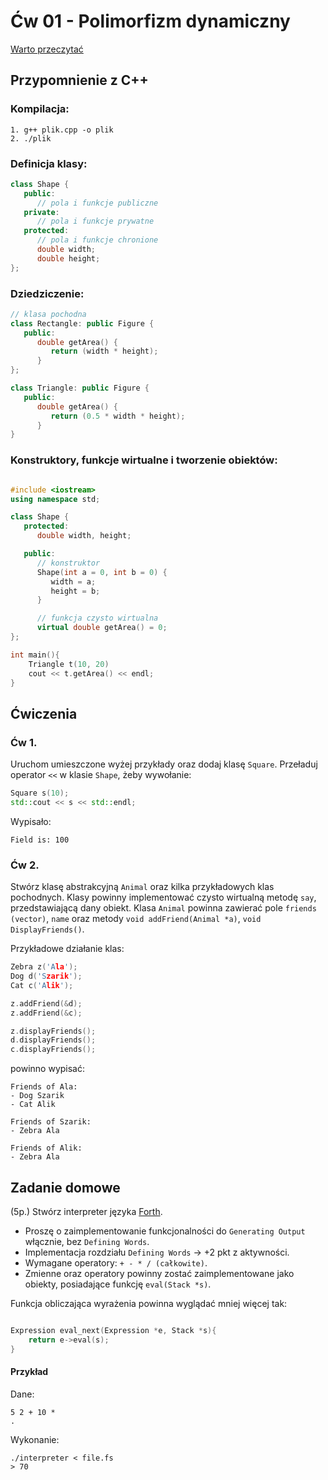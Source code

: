 
# Ćw 01 - Polimorfizm dynamiczny

[Warto przeczytać](https://www.tutorialspoint.com/cplusplus/cpp_classes_objects.htm)

## Przypomnienie z C++

### Kompilacja:

```
1. g++ plik.cpp -o plik
2. ./plik
```

### Definicja klasy:

```C++
class Shape {
   public:
      // pola i funkcje publiczne
   private:
      // pola i funkcje prywatne
   protected:
      // pola i funkcje chronione
      double width;
      double height;
};
```

### Dziedziczenie:

```C++
// klasa pochodna
class Rectangle: public Figure {
   public:
      double getArea() { 
         return (width * height); 
      }
};

class Triangle: public Figure {
   public:
      double getArea() {
         return (0.5 * width * height);
      }
}
```


### Konstruktory, funkcje wirtualne i tworzenie obiektów:

```C++

#include <iostream>
using namespace std;

class Shape {
   protected:
      double width, height;

   public:
      // konstruktor	
      Shape(int a = 0, int b = 0) { 
         width = a;
         height = b;
      }

      // funkcja czysto wirtualna
      virtual double getArea() = 0;
};

int main(){
    Triangle t(10, 20)
    cout << t.getArea() << endl;
}
```

## Ćwiczenia

### Ćw 1.
Uruchom umieszczone wyżej przykłady oraz dodaj klasę `Square`. Przeładuj operator `<<` w klasie `Shape`, żeby wywołanie:

```C++
Square s(10);
std::cout << s << std::endl;
```
Wypisało:
```
Field is: 100
```

### Ćw 2.
Stwórz klasę abstrakcyjną `Animal` oraz kilka przykładowych klas pochodnych. Klasy powinny implementować czysto wirtualną metodę `say`, przedstawiającą dany obiekt. Klasa `Animal` powinna zawierać pole `friends` `(vector)`, `name` oraz metody `void addFriend(Animal *a)`, `void DisplayFriends()`.

Przykładowe działanie klas:

```C++
Zebra z('Ala');
Dog d('Szarik');
Cat c('Alik');

z.addFriend(&d);
z.addFriend(&c);

z.displayFriends();
d.displayFriends();
c.displayFriends();
```
powinno wypisać:

```
Friends of Ala:
- Dog Szarik
- Cat Alik

Friends of Szarik:
- Zebra Ala

Friends of Alik:
- Zebra Ala
```

## Zadanie domowe

(5p.) Stwórz interpreter języka [Forth](https://skilldrick.github.io/easyforth/).
 - Proszę o zaimplementowanie funkcjonalności do `Generating Output` włącznie, bez `Defining Words`.
 - Implementacja rozdziału `Defining Words` -> +2 pkt z aktywności.
 - Wymagane operatory: `+ - * / (całkowite)`.
 - Zmienne oraz operatory powinny zostać zaimplementowane jako obiekty, posiadające funkcję `eval(Stack *s)`.

Funkcja obliczająca wyrażenia powinna wyglądać mniej więcej tak:

```C++

Expression eval_next(Expression *e, Stack *s){
    return e->eval(s);
}

```

#### Przykład

 
Dane:
```Forth
5 2 + 10 *
.
```

Wykonanie:
```
./interpreter < file.fs
> 70
```

